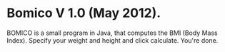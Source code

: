 Bomico V 1.0 (May 2012).
======

BOMICO is a small program in Java, that computes the BMI (Body Mass Index).
Specify your weight and height and click calculate. You're done.